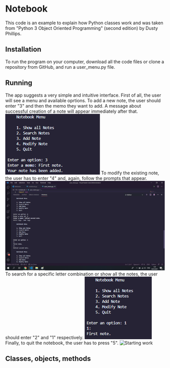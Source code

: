 # Notebook
This code is an example to explain how Python classes work and was taken from "Python 3 Object Oriented Programming" (second edition) by Dusty Phillips.

## Installation
To run the program on your computer, download all the code files or clone a repository from GitHub, and run a user_menu.py file.
## Running
The app suggests a very simple and intuitive interface. First of all, the user will see a menu and available oprtions. To add a new note, the user should enter "3" and then the memo they want to add. A message about successful creation of a note will appear immediately after that.  
![Starting work](starting.png?raw="text")
To modify the existing note, the user has to enter "4" and, again, follow the prompts that appear.
![Starting work](modify_note.png?raw="text")
To search for a specific letter combination or show all the notes, the user should enter "2" and "1" respectively.
![Starting work](show_notes.png?raw="text")
Finally, to quit the notebook, the user has to press "5". 
![Starting work](screen1.png?raw="text")
## Classes, objects, methods
